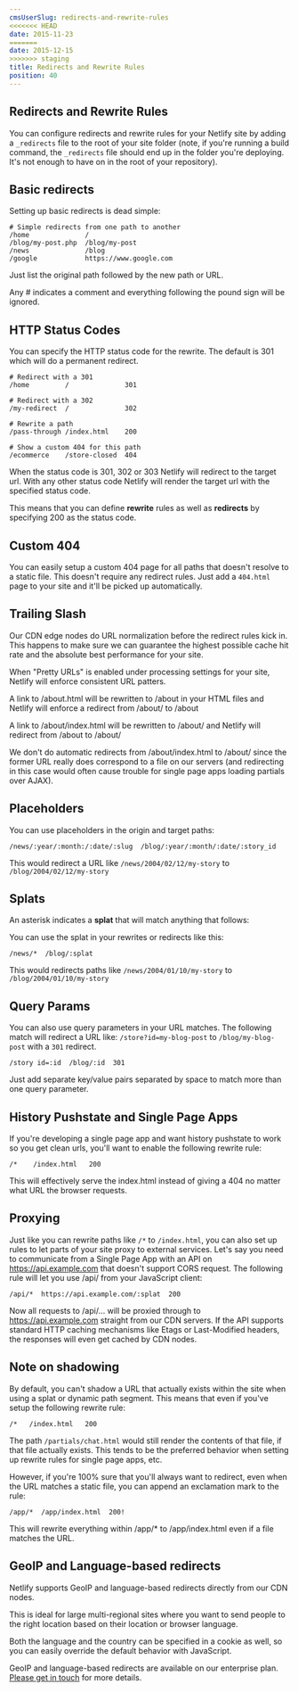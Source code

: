 ```yaml
---
cmsUserSlug: redirects-and-rewrite-rules
<<<<<<< HEAD
date: 2015-11-23 
=======
date: 2015-12-15 
>>>>>>> staging
title: Redirects and Rewrite Rules
position: 40
---
```


## Redirects and Rewrite Rules

You can configure redirects and rewrite rules for your Netlify site by adding a `_redirects` file to the root of your site folder (note, if you're running a build command, the `_redirects` file should end up in the folder you're deploying. It's not enough to have on in the root of your repository).


## Basic redirects

Setting up basic redirects is dead simple:

    # Simple redirects from one path to another
    /home              /
    /blog/my-post.php  /blog/my-post
    /news              /blog
    /google            https://www.google.com

Just list the original path followed by the new path or URL.

Any # indicates a comment and everything following the pound sign will be ignored.


## HTTP Status Codes

You can specify the HTTP status code for the rewrite. The default is 301 which will do a permanent redirect.

    # Redirect with a 301
    /home         /              301

    # Redirect with a 302
    /my-redirect  /              302

    # Rewrite a path
    /pass-through /index.html    200

    # Show a custom 404 for this path
    /ecommerce    /store-closed  404

When the status code is 301, 302 or 303 Netlify will redirect to the target url. With any other status code Netlify will render the target url with the specified status code.

This means that you can define **rewrite** rules as well as **redirects** by specifying 200 as the status code.

## Custom 404

You can easily setup a custom 404 page for all paths that doesn't resolve to a static file. This doesn't require any redirect rules. Just add a `404.html` page to your site and it'll be picked up automatically.

## Trailing Slash

Our CDN edge nodes do URL normalization before the redirect rules kick in. This happens to make sure we can guarantee the highest possible cache hit rate and the absolute best performance for your site.

When "Pretty URLs" is enabled under processing settings for your site, Netlify will enforce consistent URL patters.

A link to /about.html will be rewritten to /about in your HTML files and Netlify will enforce a redirect from /about/ to /about

A link to /about/index.html will be rewritten to /about/ and Netlify will redirect from /about to /about/

We don't do automatic redirects from /about/index.html to /about/ since the former URL really does correspond to a file on our servers (and redirecting in this case would often cause trouble for single page apps loading partials over AJAX).


## Placeholders

You can use placeholders in the origin and target paths:

    /news/:year/:month:/:date/:slug  /blog/:year/:month/:date/:story_id

This would redirect a URL like `/news/2004/02/12/my-story` to `/blog/2004/02/12/my-story`


## Splats

An asterisk indicates a **splat** that will match anything that follows:

You can use the splat in your rewrites or redirects like this:

    /news/*  /blog/:splat

This would redirects paths like `/news/2004/01/10/my-story` to `/blog/2004/01/10/my-story`

## Query Params

You can also use query parameters in your URL matches. The following match will redirect a URL like: `/store?id=my-blog-post` to `/blog/my-blog-post` with a `301` redirect.

```
/story id=:id  /blog/:id  301
```

Just add separate key/value pairs separated by space to match more than one query parameter.

## History Pushstate and Single Page Apps

If you're developing a single page app and want history pushstate to work so you get clean urls, you'll want to enable the following rewrite rule:

    /*    /index.html   200

This will effectively serve the index.html instead of giving a 404 no matter what URL the browser requests.

## Proxying

Just like you can rewrite paths like `/*` to `/index.html`, you can also set up rules to let parts of your site proxy to external services. Let's say you need to communicate from a Single Page App with an API on https://api.example.com that doesn't support CORS request. The following rule will let you use /api/ from your JavaScript client:

    /api/*  https://api.example.com/:splat  200

Now all requests to /api/... will be proxied through to https://api.example.com straight from our CDN servers. If the API supports standard HTTP caching mechanisms like Etags or Last-Modified headers, the responses will even get cached by CDN nodes.

## Note on shadowing

By default, you can't shadow a URL that actually exists within the site when using a splat or dynamic path segment. This means that even if you've setup the following rewrite rule:

    /*   /index.html   200

The path `/partials/chat.html` would still render the contents of that file, if that file actually exists. This tends to be the preferred behavior when setting up rewrite rules for single page apps, etc.

However, if you're 100% sure that you'll always want to redirect, even when the URL matches a static file, you can append an exclamation mark to the rule:

    /app/*  /app/index.html  200!

This will rewrite everything within /app/* to /app/index.html even if a file matches the URL.

## GeoIP and Language-based redirects

Netlify supports GeoIP and language-based redirects directly from our CDN nodes.

This is ideal for large multi-regional sites where you want to send people to the right location based on their location or browser language.

Both the language and the country can be specified in a cookie as well, so you can easily override the default behavior with JavaScript.

GeoIP and language-based redirects are available on our enterprise plan. [Please get in touch](/contact) for more details.
